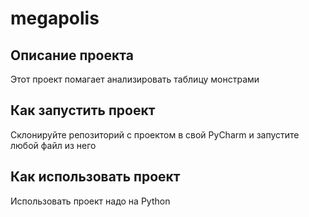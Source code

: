 # megapolis

## Описание проекта

Этот проект помагает анализировать таблицу монстрами

## Как запустить проект

Склонируйте репозиторий с проектом в свой PyCharm и запустите любой файл из него

## Как использовать проект

Использовать проект надо на Python 
